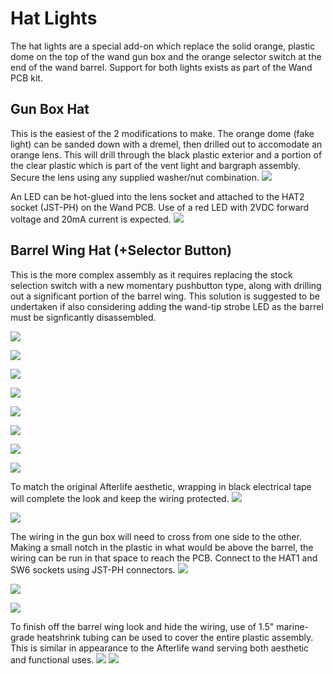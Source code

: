 # Hat Lights

The hat lights are a special add-on which replace the solid orange, plastic dome on the top of the wand gun box and the orange selector switch at the end of the wand barrel. Support for both lights exists as part of the Wand PCB kit.

## Gun Box Hat

This is the easiest of the 2 modifications to make. The orange dome (fake light) can be sanded down with a dremel, then drilled out to accomodate an orange lens. This will drill through the black plastic exterior and a portion of the clear plastic which is part of the vent light and bargraph assembly. Secure the lens using any supplied washer/nut combination.
![](images/Hat_Gun1.jpg)

An LED can be hot-glued into the lens socket and attached to the HAT2 socket (JST-PH) on the Wand PCB. Use of a red LED with 2VDC forward voltage and 20mA current is expected.
![](images/Hat_Gun2.jpg)

## Barrel Wing Hat (+Selector Button)

This is the more complex assembly as it requires replacing the stock selection switch with a new momentary pushbutton type, along with drilling out a significant portion of the barrel wing. This solution is suggested to be undertaken if also considering adding the wand-tip strobe LED as the barrel must be signficantly disassembled.

![](images/Hat_Barrel_Top1.jpg)

![](images/Hat_Barrel_Under1.jpg)

![](images/Hat_Barrel_Top2.jpg)

![](images/Hat_Barrel_Under2.jpg)

![](images/Hat_Barrel_Top3.jpg)

![](images/Hat_Barrel_Under3.jpg)

![](images/Hat_Barrel_Under4.jpg)

![](images/Hat_Grip_Exit.jpg)

To match the original Afterlife aesthetic, wrapping in black electrical tape will complete the look and keep the wiring protected.
![](images/Hat_Grip_Wrap1.jpg)

![](images/Hat_Grip_Wrap2.jpg)

The wiring in the gun box will need to cross from one side to the other. Making a small notch in the plastic in what would be above the barrel, the wiring can be run in that space to reach the PCB. Connect to the HAT1 and SW6 sockets using JST-PH connectors.
![](images/Hat_Wiring1.jpg)

![](images/Hat_Wiring2.jpg)

![](images/Hat_Wiring3.jpg)

To finish off the barrel wing look and hide the wiring, use of 1.5" marine-grade heatshrink tubing can be used to cover the entire plastic assembly. This is similar in appearance to the Afterlife wand serving both aesthetic and functional uses.
![](images/Hat_Barrel_Top4.jpg)
![](images/Hat_Barrel_Under5.jpg)